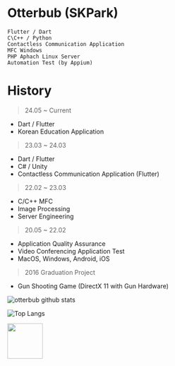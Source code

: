 # Otterbub (SKPark)
```
Flutter / Dart
C\C++ / Python 
Contactless Communication Application
MFC Windows
PHP Aphach Linux Server
Automation Test (by Appium)
```

# History
> 24.05 ~ Current
- Dart / Flutter
- Korean Education Application

> 23.03 ~ 24.03
- Dart / Flutter
- C# / Unity
- Contactless Communication Application (Flutter)

> 22.02 ~ 23.03
- C/C++ MFC
- Image Processing
- Server Engineering

> 20.05 ~ 22.02
- Application Quality Assurance
- Video Conferencing Application Test
- MacOS, Windows, Android, iOS

> 2016 Graduation Project
- Gun Shooting Game (DirectX 11 with Gun Hardware)

![otterbub github stats](https://github-readme-stats.vercel.app/api?username=otterbub&show_icons=true)

![Top Langs](https://github-readme-stats.vercel.app/api/top-langs/?username=otterbub&layout=compact)

<a href="https://paypal.me/otterbub/"><img src="https://github.com/andreostrovsky/donate-with-paypal/blob/master/blue.svg" height="80"></a>  
